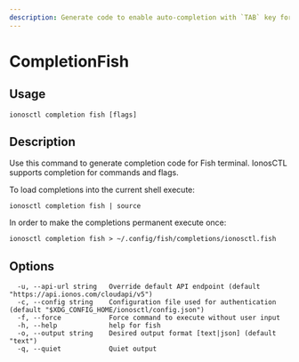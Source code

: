 ```yaml
---
description: Generate code to enable auto-completion with `TAB` key for Fish terminal
---
```


# CompletionFish

## Usage

```text
ionosctl completion fish [flags]
```

## Description

Use this command to generate completion code for Fish terminal. IonosCTL supports completion for commands and flags.

To load completions into the current shell execute:

```text
ionosctl completion fish | source
```

In order to make the completions permanent execute once:

```text
ionosctl completion fish > ~/.config/fish/completions/ionosctl.fish
```

## Options

```text
  -u, --api-url string   Override default API endpoint (default "https://api.ionos.com/cloudapi/v5")
  -c, --config string    Configuration file used for authentication (default "$XDG_CONFIG_HOME/ionosctl/config.json")
  -f, --force            Force command to execute without user input
  -h, --help             help for fish
  -o, --output string    Desired output format [text|json] (default "text")
  -q, --quiet            Quiet output
```

